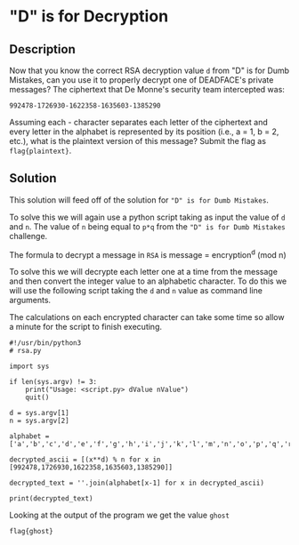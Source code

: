 # "D" is for Decryption

## Description
Now that you know the correct RSA decryption value `d` from "D" is for Dumb Mistakes, can you use it to properly decrypt one of DEADFACE's private messages? The ciphertext that De Monne's security team intercepted was:

`992478-1726930-1622358-1635603-1385290`

Assuming each - character separates each letter of the ciphertext and every letter in the alphabet is represented by its position (i.e., a = 1, b = 2, etc.), what is the plaintext version of this message? Submit the flag as `flag{plaintext}`.

## Solution
This solution will feed off of the solution for `"D" is for Dumb Mistakes`.

To solve this we will again use a python script taking as input the value of `d` and `n`. The value of `n` being equal to `p*q` from the `"D" is for Dumb Mistakes` challenge.

The formula to decrypt a message in `RSA` is message = encryption<sup>d</sup> (mod n)

To solve this we will decrypte each letter one at a time from the message and then convert the integer value to an alphabetic character. To do this we will use the following script taking the `d` and `n` value as command line arguments.

The calculations on each encrypted character can take some time so allow a minute for the script to finish executing.

```Python3
#!/usr/bin/python3
# rsa.py

import sys

if len(sys.argv) != 3:
	print("Usage: <script.py> dValue nValue")
	quit()
	
d = sys.argv[1]
n = sys.argv[2]

alphabet = ['a','b','c','d','e','f','g','h','i','j','k','l','m','n','o','p','q','r','s','t','u','v','w','x','y','z']

decrypted_ascii = [(x**d) % n for x in [992478,1726930,1622358,1635603,1385290]]

decrypted_text = ''.join(alphabet[x-1] for x in decrypted_ascii)

print(decrypted_text)
```

Looking at the output of the program we get the value `ghost`

`flag{ghost}`

